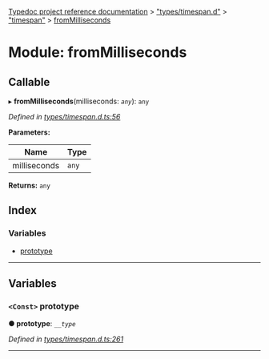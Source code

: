 [Typedoc project reference documentation](../README.md) > ["types/timespan.d"](../modules/_types_timespan_d_.md) > ["timespan"](../modules/_types_timespan_d_._timespan_.md) > [fromMilliseconds](../modules/_types_timespan_d_._timespan_.frommilliseconds.md)

# Module: fromMilliseconds

## Callable
▸ **fromMilliseconds**(milliseconds: *`any`*): `any`

*Defined in [types/timespan.d.ts:56](https://github.com/DocuWare/REST-Sample-TS/blob/master/src/types/timespan.d.ts#L56)*

**Parameters:**

| Name | Type |
| ------ | ------ |
| milliseconds | `any` |

**Returns:** `any`

## Index

### Variables

* [prototype](_types_timespan_d_._timespan_.frommilliseconds.md#prototype)

---

## Variables

<a id="prototype"></a>

### `<Const>` prototype

**● prototype**: *`__type`*

*Defined in [types/timespan.d.ts:261](https://github.com/DocuWare/REST-Sample-TS/blob/master/src/types/timespan.d.ts#L261)*

___

